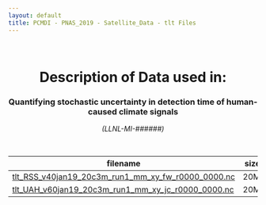 ```yaml
---
layout: default
title: PCMDI - PNAS_2019 - Satellite_Data - tlt Files
---
```


<br>
<center>
    <p>
        <h1>Description of Data used in:</h1>
        <h3>Quantifying stochastic uncertainty in detection time of human-caused climate signals</h3>
    </p>
    <p><em>(LLNL-MI-######)</em></p>
</center>
<br>

filename | size
   ---   | ---:
[tlt_RSS_v40jan19_20c3m_run1_mm_xy_fw_r0000_0000.nc]({{site.baseurl}}/climate-data/PNAS_2019/Satellite_Data/tlt/tlt_RSS_v40jan19_20c3m_run1_mm_xy_fw_r0000_0000.nc) | 20M
[tlt_UAH_v60jan19_20c3m_run1_mm_xy_jc_r0000_0000.nc]({{site.baseurl}}/climate-data/PNAS_2019/Satellite_Data/tlt/tlt_UAH_v60jan19_20c3m_run1_mm_xy_jc_r0000_0000.nc) | 20M
